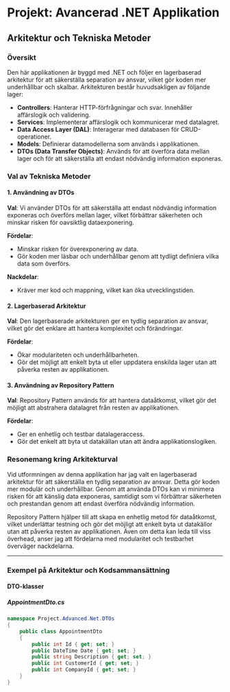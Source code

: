 # Projekt: Avancerad .NET Applikation

## Arkitektur och Tekniska Metoder

### Översikt

Den här applikationen är byggd med .NET och följer en lagerbaserad arkitektur för att säkerställa separation av ansvar, vilket gör koden mer underhållbar och skalbar. Arkitekturen består huvudsakligen av följande lager:

- **Controllers**: Hanterar HTTP-förfrågningar och svar. Innehåller affärslogik och validering.
- **Services**: Implementerar affärslogik och kommunicerar med datalagret.
- **Data Access Layer (DAL)**: Interagerar med databasen för CRUD-operationer.
- **Models**: Definierar datamodellerna som används i applikationen.
- **DTOs (Data Transfer Objects)**: Används för att överföra data mellan lager och för att säkerställa att endast nödvändig information exponeras.

### Val av Tekniska Metoder

#### 1. Användning av DTOs

**Val**: Vi använder DTOs för att säkerställa att endast nödvändig information exponeras och överförs mellan lager, vilket förbättrar säkerheten och minskar risken för oavsiktlig dataexponering.

**Fördelar**:
- Minskar risken för överexponering av data.
- Gör koden mer läsbar och underhållbar genom att tydligt definiera vilka data som överförs.

**Nackdelar**:
- Kräver mer kod och mappning, vilket kan öka utvecklingstiden.

#### 2. Lagerbaserad Arkitektur

**Val**: Den lagerbaserade arkitekturen ger en tydlig separation av ansvar, vilket gör det enklare att hantera komplexitet och förändringar.

**Fördelar**:
- Ökar modulariteten och underhållbarheten.
- Gör det möjligt att enkelt byta ut eller uppdatera enskilda lager utan att påverka resten av applikationen.

#### 3. Användning av Repository Pattern

**Val**: Repository Pattern används för att hantera dataåtkomst, vilket gör det möjligt att abstrahera datalagret från resten av applikationen.

**Fördelar**:
- Ger en enhetlig och testbar datalageraccess.
- Gör det enkelt att byta ut datakällan utan att ändra applikationslogiken.

### Resonemang kring Arkitekturval

Vid utformningen av denna applikation har jag valt en lagerbaserad arkitektur för att säkerställa en tydlig separation av ansvar. Detta gör koden mer modulär och underhållbar. Genom att använda DTOs kan vi minimera risken för att känslig data exponeras, samtidigt som vi förbättrar säkerheten och prestandan genom att endast överföra nödvändig information.

Repository Pattern hjälper till att skapa en enhetlig metod för dataåtkomst, vilket underlättar testning och gör det möjligt att enkelt byta ut datakällor utan att påverka resten av applikationen. Även om detta kan leda till viss överhead, anser jag att fördelarna med modularitet och testbarhet överväger nackdelarna.

---

### Exempel på Arkitektur och Kodsammansättning

#### DTO-klasser

##### AppointmentDto.cs
```csharp
namespace Project.Advanced.Net.DTOs
{
    public class AppointmentDto
    {
        public int Id { get; set; }
        public DateTime Date { get; set; }
        public string Description { get; set; }
        public int CustomerId { get; set; }
        public int CompanyId { get; set; }
    }
}
